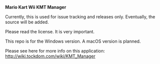 **Mario Kart Wii KMT Manager**

Currently, this is used for issue tracking and releases only. Eventually, the source will be added.

Please read the license. It is very important.

This repo is for the Windows version. A macOS version is planned.

Please see here for more info on this application: http://wiki.tockdom.com/wiki/KMT_Manager
